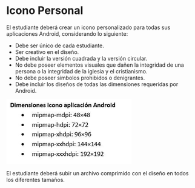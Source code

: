 # Icono Personal

El estudiante deberá crear un icono personalizado para todas sus aplicaciones Android, considerando lo siguiente:

* Debe ser único de cada estudiante.
* Ser creativo en el diseño.
* Debe incluir la versión cuadrada y la versión circular.
* No debe poseer elementos visuales que dañen la integridad de una persona o la integridad de la iglesia y el cristianismo.
* No debe poseer símbolos prohibidos o denigrantes.
* Debe incluir los diseños de todas las dimensiones requeridas por Android.

![img-dimensiones](./img/Dimensiones-iconos.JPG)

El estudiante deberá subir un archivo comprimido con el diseño en todos los diferentes tamaños.
